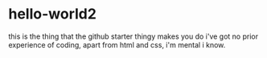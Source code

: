 # hello-world2
this is the thing that the github starter thingy makes you do
i've got no prior experience of coding, apart from html and css, i'm mental i know.
